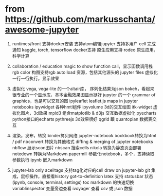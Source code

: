 # from https://github.com/markusschanta/awesome-jupyter

1. runtimes/front
 支持docker安装
 支持atom编辑jupyter
 支持多用户
 cell 完成通知
 kaggle, torch, tensorflow docker支持
 原生应用支持
 rodeo 原生应用，科学计算

2. collaboration / education
 magic to show function call，显示函数调用栈
 rgb color 构图支持rgb
 auto load 资源，包括其他源头的 jupyter files
 虚拟化一行一行执行，显示效果

3. 虚拟化
 vega, vega-lite 的一个altair库，
 序列化结果为json
 bokeh，看起来很专业的一个显示库，基本金融效果图显示挺好
 jupyter 的一个 grammar of graphics，也是可以交互的图
 ipyleaflet leaflet.js maps in jupyter notebooks
 ipywidget 各种hmtl组件
 ipyvolume 3d的交互绘图
 itk-widget 虚拟化图片，3d效果
 mpld3 组合matplotlib & d3js 交互数据虚拟化
 pyecharts python接口的echarts
 pythreejs 3d效果很好
 qgrid 跟 quantopian 数据表交互

4. 渲染，发布，转换
 binder拷贝网络 jupyter-notebook
 bookbook转换为html / pdf
 nbconvert 转换为其他格式 
 diffing & merging of jupyter notebooks
 nbflow 展示scon图片
 nbscan 搜索cells
 nikola 转换为静态页面部署
 notedown 转换为Markdown
 papermill 参数化notebook，多个，支持读取参数执行
 ipynb 嵌入markdown

5. jupyter-lab only
 acelltags 支持tag化对应的cell
 draw on jupyter-lab
 git 集成，鼠标操作，直接看history
 got-to-definition
 latex 支持
 statusbar 状态(ipynb, console, terminal, settings)
 toc markdown 的快速切换
 variablinspector 变量旁边查看
 ivoyager 查看 csv 或 json 数据
